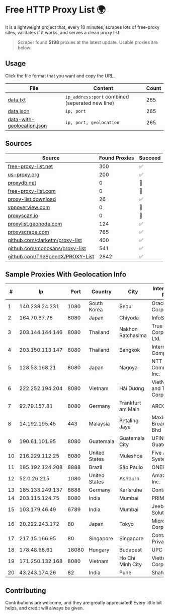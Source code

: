 
# Free HTTP Proxy List 🌍

It is a lightweight project that, every 10 minutes, scrapes lots of free-proxy sites, validates if it works, and serves a clean proxy list.


> Scraper found **5198** proxies at the latest update. Usable proxies are below.

## Usage

Click the file format that you want and copy the URL.


|File|Content|Count|
|----|-------|-----|
|[data.txt](https://raw.githubusercontent.com/themiralay/Proxy-List-World/master/data.txt)|`ip_address:port` combined (seperated new line)|265|
|[data.json](https://raw.githubusercontent.com/themiralay/Proxy-List-World/master/data.json)|`ip, port`|265|
|[data-with-geolocation.json](https://raw.githubusercontent.com/themiralay/Proxy-List-World/master/data-with-geolocation.json)|`ip, port, geolocation`|265|

## Sources

|Source|Found Proxies|Succeed|
|------|-------------|-------|
|[free-proxy-list.net](https://free-proxy-list.net)|300|✅|
|[us-proxy.org](https://www.us-proxy.org)|200|✅|
|[proxydb.net](http://proxydb.net)|0|🚫|
|[free-proxy-list.com](https://free-proxy-list.com/?page=&port=&type%5B%5D=http&type%5B%5D=https&up_time=0&search=Search)|0|🚫|
|[proxy-list.download](https://www.proxy-list.download/HTTP)|26|✅|
|[vpnoverview.com](https://vpnoverview.com/privacy/anonymous-browsing/free-proxy-servers)|0|🚫|
|[proxyscan.io](https://www.proxyscan.io)|0|🚫|
|[proxylist.geonode.com](https://proxylist.geonode.com/api/proxy-list?limit=300&page=1&sort_by=lastChecked&sort_type=desc&protocols=http,https)|124|✅|
|[proxyscrape.com](https://api.proxyscrape.com/v2/?request=displayproxies&protocol=http&timeout=10000&country=all&ssl=all&anonymity=all)|765|✅|
|[github.com/clarketm/proxy-list](https://raw.githubusercontent.com/clarketm/proxy-list/master/proxy-list-raw.txt)|400|✅|
|[github.com/monosans/proxy-list](https://raw.githubusercontent.com/monosans/proxy-list/main/proxies/http.txt)|541|✅|
|[github.com/TheSpeedX/PROXY-List](https://raw.githubusercontent.com/TheSpeedX/PROXY-List/master/http.txt)|2842|✅|


## Sample Proxies With Geolocation Info

|#|Ip|Port|Country|City|Internet Service Provider|
|-|--|----|-------|----|-------------------------|
|1|140.238.24.231|1080|South Korea|Seoul|Oracle Corporation|
|2|164.70.67.78|8080|Japan|Chiyoda|InfoSphere|
|3|203.144.144.146|8080|Thailand|Nakhon Ratchasima|True Internet Corporation CO. Ltd.|
|4|203.150.113.147|8080|Thailand|Bangkok|Internet Thailand Company Ltd.|
|5|128.53.168.21|8080|Japan|Nagoya|NTT PC Communications, Inc.|
|6|222.252.194.204|8080|Vietnam|Hải Dương|VietNam Post and Telecom Corporation|
|7|92.79.157.81|8080|Germany|Frankfurt am Main|ARCOR-IP|
|8|14.192.195.45|443|Malaysia|Petaling Jaya|Maxis Broadband Sdn Bhd|
|9|190.61.101.95|8080|Guatemala|Guatemala City|UFINET Guatemala S. A|
|10|216.229.112.25|8080|United States|Muleshoe|Five Area Systems, LLC|
|11|185.192.124.208|8888|Brazil|São Paulo|ONEPROVIDER|
|12|52.0.26.215|1080|United States|Ashburn|Amazon.com, Inc.|
|13|185.133.249.137|8888|Germany|Karlsruhe|Contabo GmbH|
|14|203.115.124.75|8080|India|Mumbai|PRIMENET|
|15|103.179.46.49|6789|India|Mumbai|Jeebr Cloud Solution PVT LTD|
|16|20.222.243.172|80|Japan|Tokyo|Microsoft Corporation|
|17|217.15.166.95|80|Singapore|Singapore|Contabo Asia Private Limited|
|18|178.48.68.61|18080|Hungary|Budapest|UPC|
|19|171.250.132.168|8080|Vietnam|Ho Chi Minh City|Viettel Corporation|
|20|43.243.174.26|82|India|Pune|Shah Solutions|



## Contributing

Contributions are welcome, and they are greatly appreciated! Every
little bit helps, and credit will always be given.

